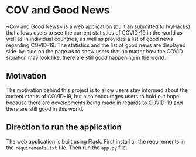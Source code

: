 # COV and Good News

~Cov and Good News~ is a web application (built an submitted to IvyHacks) that allows users to see the current statistics of COVID-19 in the world as well as in individual countries, as well as provides a list of good news regarding COVID-19. The statistics and the list of good news are displayed side-by-side on the page as to show users that no matter how the COVID situation may look like, there are still good happening in the world.

## Motivation
The motivation behind this project is to allow users stay informed about the current status of COVID-19, but also encourages users to hold out hope because there are developments being made in regards to COVID-19 and there are still good in this world.

## Direction to run the application
The web application is built using Flask. First install all the requirements in the `requirements.txt` file. Then run the `app.py` file.

